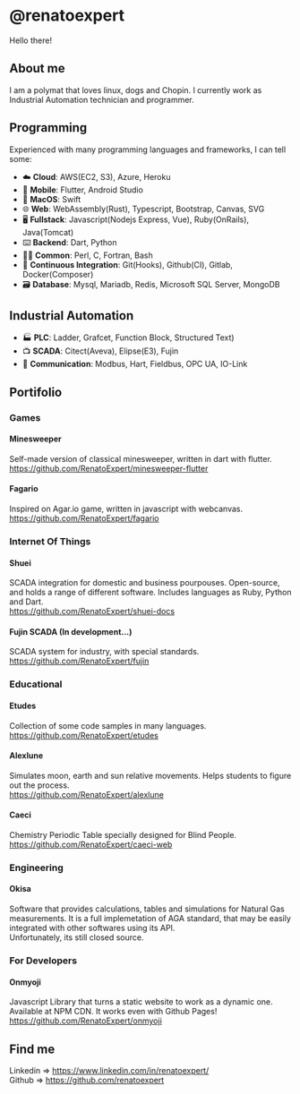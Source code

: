 # @renatoexpert
Hello there!

## About me
I am a polymat that loves linux, dogs and Chopin.
I currently work as Industrial Automation technician and programmer.

## Programming
Experienced with many programming languages and frameworks, I can tell some:
 - ☁️ **Cloud**: AWS(EC2, S3), Azure, Heroku
 - 📱 **Mobile**: Flutter, Android Studio
 - 🍎 **MacOS**: Swift
 - 🌐 **Web**: WebAssembly(Rust), Typescript, Bootstrap, Canvas, SVG
 - 🖥️ **Fullstack**: Javascript(Nodejs Express, Vue), Ruby(OnRails), Java(Tomcat)
 - ⌨️ **Backend**: Dart, Python
 - 🧑‍🔬 **Common**: Perl, C, Fortran, Bash
 - 🤖 **Continuous Integration**: Git(Hooks), Github(CI), Gitlab, Docker(Composer)
 - 🗃️ **Database**: Mysql, Mariadb, Redis, Microsoft SQL Server, MongoDB

## Industrial Automation
 - 🏭 **PLC**: Ladder, Grafcet, Function Block, Structured Text)
 - 📺 **SCADA**: Citect(Aveva), Elipse(E3), Fujin
 - 📶 **Communication**: Modbus, Hart, Fieldbus, OPC UA, IO-Link

## Portifolio
### Games
#### Minesweeper
Self-made version of classical minesweeper, written in dart with flutter. \
https://github.com/RenatoExpert/minesweeper-flutter
#### Fagario
Inspired on Agar.io game, written in javascript with webcanvas. \
https://github.com/RenatoExpert/fagario

### Internet Of Things
#### Shuei
SCADA integration for domestic and business pourpouses.
Open-source, and holds a range of different software.
Includes languages as Ruby, Python and Dart. \
https://github.com/RenatoExpert/shuei-docs
#### Fujin SCADA (In development...)
SCADA system for industry, with special standards. \
https://github.com/RenatoExpert/fujin

### Educational
#### Etudes
Collection of some code samples in many languages. \
https://github.com/RenatoExpert/etudes
#### Alexlune
Simulates moon, earth and sun relative movements.
Helps students to figure out the process. \
https://github.com/RenatoExpert/alexlune
#### Caeci
Chemistry Periodic Table specially designed for Blind People. \
https://github.com/RenatoExpert/caeci-web

### Engineering
#### Okisa
Software that provides calculations, tables and simulations for Natural Gas measurements.
It is a full implemetation of AGA standard, that may be easily integrated with other softwares using its API. \
Unfortunately, its still closed source.

### For Developers
#### Onmyoji
Javascript Library that turns a static website to work as a dynamic one. Available at NPM CDN.
It works even with Github Pages! \
https://github.com/RenatoExpert/onmyoji


## Find me
Linkedin => https://www.linkedin.com/in/renatoexpert/ \
Github => https://github.com/renatoexpert
